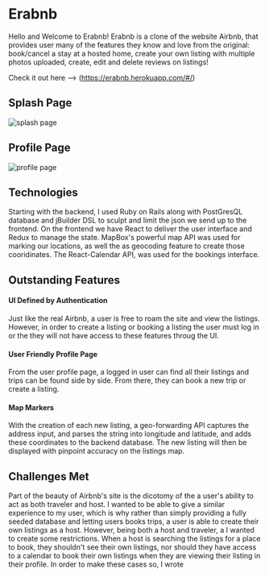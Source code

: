 # Erabnb



Hello and Welcome to Erabnb! Erabnb is a clone of the website Airbnb, that provides
user many of the features they know and love from the original: book/cancel a stay at a hosted home, create your own listing with multiple photos uploaded, create, edit and delete reviews on listings!

Check it out here --> (https://erabnb.herokuapp.com/#/)

## Splash Page
![splash page](https://erabnb-seed-data.s3.amazonaws.com/images_for_readme/Screen+Shot+2021-09-17+at+10.08.37+AM.png)

## Profile Page
![profile page](https://erabnb-seed-data.s3.amazonaws.com/images_for_readme/Screen+Shot+2021-09-17+at+10.11.26+AM.png)

## Technologies

Starting with the backend, I used Ruby on Rails along with PostGresQL database and jBuilder DSL to sculpt and limit the json we send up to the frontend. On the frontend we have React to deliver the user interface and Redux to manage the state. MapBox's powerful map API was used for marking our locations, as well the as geocoding feature to create those cooridinates. The React-Calendar API, was used for the bookings interface. 

## Outstanding Features

#### UI Defined by Authentication 

Just like the real Airbnb, a user is free to roam the site and view the listings. However, in order to create a listing or booking a listing the user must log in or the they will not have access to these features throug the UI. 

#### User Friendly Profile Page

From the user profile page, a logged in user can find all their listings and trips can be found side by side. From there, they can book a new trip or create a listing. 

#### Map Markers

With the creation of each new listing, a geo-forwarding API captures the address input, and parses the string into longitude and latitude, and adds these coordinates to the backend database. The new listing will then be displayed with pinpoint accuracy on the listings map. 

## Challenges Met 

Part of the beauty of Airbnb's site is the dicotomy of the a user's ability to act as both traveler and host. I wanted to be able to give a similar experience to my user, which is why rather than simply providing a fully seeded database and letting users books trips, a user is able to create their own listings as a host. However, being both a host and traveler, a I wanted to create some restrictions. When a host is searching the listings for a place to book, they shouldn't see their own listings, nor should they have access to a calendar to book their own listings when they are viewing their listing in their profile. In order to make these cases so, I wrote 

```js



```



